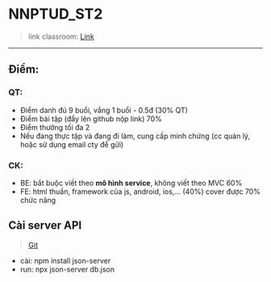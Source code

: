 # NNPTUD_ST2
> link classroom: [Link](https://classroom.google.com/u/0/c/NzYwMTcwMTU4NTU3)
---
## Điểm:
### QT:
- Điểm danh đủ 9 buổi, vắng 1 buổi - 0.5đ (30% QT)
- Điểm bài tập (đẩy lên github nộp link) 70%
- Điểm thưởng tối đa 2
- Nếu đang thực tập và đang đi làm, cung cấp minh chứng (cc quản lý, hoặc sử dụng email cty để gửi)
### CK:
- BE: bắt buộc viết theo **mô hình service**, không viết theo MVC 60% 
- FE: html thuần, framework của js, android, ios,... (40%) cover được 70% chức năng

## Cài server API 
> [Git](https://github.com/typicode/json-server)
- cài: npm install json-server
- run: npx json-server db.json